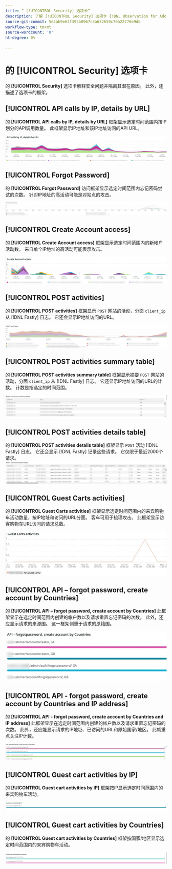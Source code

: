 ```yaml
---
title: “ [!UICONTROL Security] 选项卡”
description: 了解 [!UICONTROL Security] 选项卡 [!DNL Observation for Adobe Commerce].
source-git-commit: 5e4ab9e62f395b0967c3a632659c70a22770e9db
workflow-type: tm+mt
source-wordcount: '0'
ht-degree: 0%

---
```



# 的 [!UICONTROL Security] 选项卡

的 **[!UICONTROL Security]** 选项卡解释安全问题并隔离其潜在原因。 此外，还描述了选项卡的框架。

## [!UICONTROL API calls by IP, details by URL]

的 **[!UICONTROL API calls by IP, details by URL]** 框架显示选定时间范围内按IP划分的API调用数量。 此框架显示IP地址和该IP地址访问的API URL。

![按IP的API调用](../../assets/tools/observation-for-adobe-commerce/calls-by-ip.jpg)

## [!UICONTROL Forgot Password]

的 **[!UICONTROL Forgot Password]** 访问框架显示选定时间范围内忘记密码尝试的次数。 针对IP地址的高活动可能是对站点的攻击。

![忘记密码](../../assets/tools/observation-for-adobe-commerce/forgot-password.jpg)

## [!UICONTROL Create Account access]

的 **[!UICONTROL Create Account access]** 框架显示选定时间范围内的新帐户活动数。 来自单个IP地址的高活动可能表示攻击。

![create-account-access](../../assets/tools/observation-for-adobe-commerce/create-account-access.png)

## [!UICONTROL POST activities]

的 **[!UICONTROL POST activities]** 框架显示 `POST` 网站的活动，分面 `client_ip` 从 [!DNL Fastly] 日志。 它还会显示IP地址访问的URL。

![POST活动](../../assets/tools/observation-for-adobe-commerce/POST-activities.jpg)

## [!UICONTROL POST activities summary table]

的 **[!UICONTROL POST activities summary table]** 框架显示摘要 `POST` 网站的活动，分面 `client_ip` 从 [!DNL Fastly] 日志。 它还显示IP地址访问的URL的计数。 计数是指选定的时间范围。

![POST — 活动 — 摘要](../../assets/tools/observation-for-adobe-commerce/POST-activities-summary.jpg)

## [!UICONTROL POST activities details table]

的 **[!UICONTROL POST activities details table]** 框架显示 `POST` 活动 [!DNL Fastly] 日志。 它还会显示 [!DNL Fastly] 记录这些请求。 它仅限于最近2000个请求。
![POST — 活动 — 详细信息](../../assets/tools/observation-for-adobe-commerce/POST-activities-details.jpg)

## [!UICONTROL Guest Carts activities]

的 **[!UICONTROL Guest Carts activities]** 框架显示选定时间范围内的来宾购物车活动数量，按IP地址和访问的URL分面。 客车可用于梳理攻击。 此框架显示访客购物车URL访问的请求总数。

![guest-carts-activities](../../assets/tools/observation-for-adobe-commerce/guest-carts-activities.jpg)

## [!UICONTROL API – forgot password, create account by Countries]

的 **[!UICONTROL API – forgot password, create account by Countries]** 此框架显示在选定时间范围内创建的帐户数以及请求重置忘记密码的次数。 此外，还应显示请求的来源国。 这一框架侧重于请求的原籍国。

![api-forget-countries](../../assets/tools/observation-for-adobe-commerce/api-forgot-countries.jpg)

## [!UICONTROL API - forgot password, create account by Countries and IP address]

的 **[!UICONTROL API - forgot password, create account by Countries and IP address]** 此框架显示在选定时间范围内创建的帐户数以及请求重置忘记密码的次数。 此外，还应能显示请求的IP地址、已访问的URL和原始国家/地区。 此帧重点关注IP计数。

![api-forgot-countries-ip](../../assets/tools/observation-for-adobe-commerce/api-forgot-countries-ip.png)

## [!UICONTROL Guest cart activities by IP]

的 **[!UICONTROL Guest cart activities by IP]** 框架按IP显示选定时间范围内的来宾购物车活动。

![guest-cart-ip](../../assets/tools/observation-for-adobe-commerce/guest-cart-ip.png)

## [!UICONTROL Guest cart activities by Countries]

的 **[!UICONTROL Guest cart activities by Countries]** 框架按国家/地区显示选定时间范围内的来宾购物车活动。

![guest-cart-country](../../assets/tools/observation-for-adobe-commerce/guest-cart-country.png)
